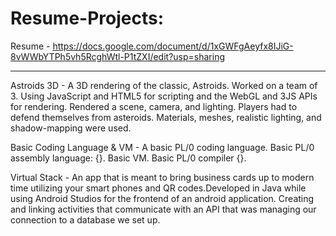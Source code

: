 # Resume-Projects: 
Resume - https://docs.google.com/document/d/1xGWFgAeyfx8IJiG-8vWWbYTPh5vh5RcghWtl-P1tZXI/edit?usp=sharing
_________________________________________________________________________________________________________________________________________________________________________
 Astroids 3D - A 3D rendering of the classic, Astroids. Worked on a team of 3. Using JavaScript and HTML5 for scripting and the WebGL and 3JS APIs for rendering. 
              Rendered a scene, camera, and lighting. Players had to defend themselves from asteroids. Materials, meshes, realistic lighting, and shadow-mapping 
              were used.

 Basic Coding Language & VM - A basic PL/0 coding language. Basic PL/0 assembly language: {}. Basic VM. Basic PL/0 compiler {}.

 Virtual Stack - An app that is meant to bring business cards up to modern time utilizing your smart phones and QR codes.Developed in Java while using Android Studios
                 for the frontend of an android application. Creating and linking activities that communicate with an API that was managing our connection to a database
                 we set up.
